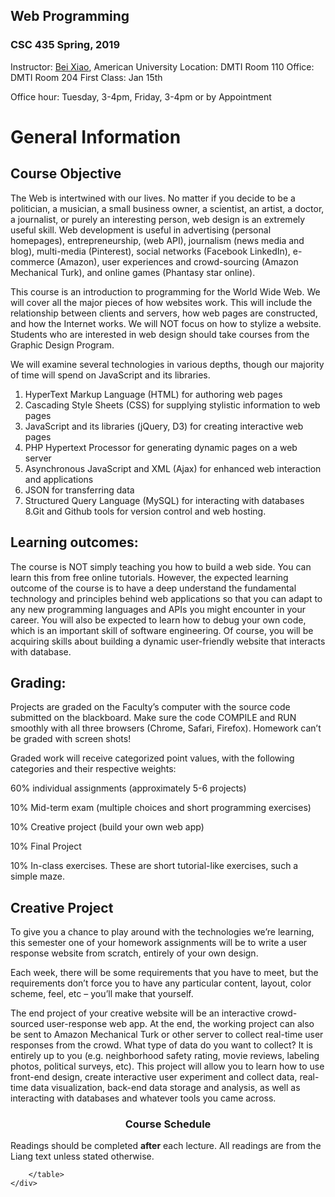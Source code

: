 ## Web Programming 


### CSC 435 Spring, 2019

Instructor: <a href="https://sites.google.com/site/beixiao/">Bei Xiao</a>, American University
Location: DMTI Room 110
Office: DMTI Room 204
First Class: Jan 15th

Office hour: Tuesday, 3-4pm, Friday, 3-4pm or by Appointment


# General Information

## Course Objective

The Web is intertwined with our lives. No matter if you decide to be a politician, a musician, a small business owner, a scientist, an artist, a doctor, a journalist, or purely an interesting person, web design is an extremely useful skill. Web development is useful in advertising (personal homepages), entrepreneurship, (web API), journalism (news media and blog), multi-media (Pinterest), social networks (Facebook LinkedIn), e-commerce (Amazon), user experiences and crowd-sourcing (Amazon Mechanical Turk), and online games (Phantasy star online). 

This course is an introduction to programming for the World Wide Web. We will cover all the major pieces of how websites work. This will include the relationship between clients and servers, how web pages are constructed, and how the Internet works. We will NOT focus on how to stylize a website. Students who are interested in web design should take courses from the Graphic Design Program. 

We will examine several technologies in various depths, though our majority of time will spend on JavaScript and its libraries. 

1. HyperText Markup Language (HTML) for authoring web pages
2. Cascading Style Sheets (CSS) for supplying stylistic information to web pages 
3. JavaScript and its libraries (jQuery, D3) for creating interactive web pages 
4.  PHP Hypertext Processor for generating dynamic pages on a web server 
5. Asynchronous JavaScript and XML (Ajax) for enhanced web interaction and applications 
6. JSON for transferring data
7. Structured Query Language (MySQL) for interacting with databases
8.Git and Github tools for version control and web hosting. 


## Learning outcomes:
The course is NOT simply teaching you how to build a web side. You can learn this from free online tutorials. However, the expected learning outcome of the course is to have a deep understand the fundamental technology and principles behind web applications so that you can adapt to any new programming languages and APIs you might encounter in your career. You will also be expected to learn how to debug your own code, which is an important skill of software engineering. Of course, you will be acquiring skills about building a dynamic user-friendly website that interacts with database. 

## Grading:
Projects are graded on the Faculty’s computer with the source code submitted on the blackboard. Make sure the code COMPILE and RUN smoothly with all three browsers (Chrome, Safari, Firefox).  Homework can’t be graded with screen shots! 

Graded work will receive categorized point values, with the following categories and their respective weights:

60% individual assignments (approximately 5-6 projects)

10% Mid-term exam (multiple choices and short programming exercises)

10% Creative project (build your own web app)

10% Final Project

10% In-class exercises.  These are short tutorial-like exercises, such a simple maze. 


## Creative Project
To give you a chance to play around with the technologies we’re learning, this semester one of your homework assignments will be to write a user response website from scratch, entirely of your own design. 

Each week, there will be some requirements that you have to meet, but the requirements don’t force you to have any particular content, layout, color scheme, feel, etc – you’ll make that yourself.

The end project of your creative website will be an interactive crowd-sourced user-response web app. At the end, the working project can also be sent to Amazon Mechanical Turk or other server to collect real-time user responses from the crowd. What type of data do you want to collect? It is entirely up to you (e.g. neighborhood safety rating, movie reviews, labeling photos, political surveys, etc). This project will allow you to learn how to use front-end design, create interactive user experiment and collect data, real-time data visualization, back-end data storage and analysis, as well as interacting with databases and whatever tools you came across. 


<div class="container">
    <div class="panel panel-default">
        <!-- Default panel contents -->
        <a name="overview"></a>
        <div class="panel-heading">
            <center>
                <h3>Course Schedule</h3></center>
        </div>
        <div class="panel-body">
            <p>Readings should be completed <strong>after</strong> each lecture. All readings are from the Liang text unless stated otherwise.</p>
        </div>
      
        </table>
    </div>
</div>
